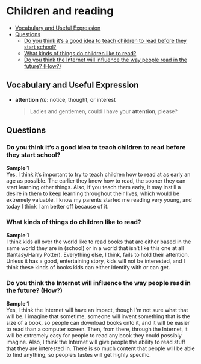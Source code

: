 # Children and reading
* [Vocabulary and Useful Expression](#vocabulary-and-useful-expression)
* [Questions](#questions)
  * [Do you think it‘s a good idea to teach children to read before they start school?](#do-you-think-it‘s-a-good-idea-to-teach-children-to-read-before-they-start-school)
  * [What kinds of things do children like to read?](#what-kinds-of-things-do-children-like-to-read)
  * [Do you think the Internet will influence the way people read in the future? (How?)](#do-you-think-the-nternet-will-influence-the-way-people-read-in-the-future-how)
## Vocabulary and Useful Expression
* **attention** *(n)*: notice, thought, or interest
  > Ladies and gentlemen, could I have your **attention**, please?
## Questions
### Do you think it‘s a good idea to teach children to read before they start school?
**Sample 1**  
Yes, I think it’s important to try to teach children how to read at as early an age as possible. The earlier they know how to read, the sooner they can start learning other things. Also, if you teach them early, it may instill a desire in them to keep learning throughout their lives, which would be extremely valuable. I know my parents started me reading very young, and today I think I am better off because of it.
### What kinds of things do children like to read?
**Sample 1**  
I think kids all over the world like to read books that are either based in the same world they are in (school) or in a world that isn’t like this one at all (fantasy/Harry Potter). Everything else, I think, fails to hold their attention. Unless it has a good, entertaining story, kids will not be interested, and I think these kinds of books kids can either identify with or can get.
### Do you think the Internet will influence the way people read in the future? (How?)
**Sample 1**  
Yes, I think the Internet will have an impact, though I’m not sure what that will be. I imagine that sometime, someone will invent something that is the size of a book, so people can download books onto it, and it will be easier to read than a computer screen. Then, from there, through the Internet, it will be extremely easy for people to read any book they could possibly imagine. Also, I think the Internet will give people the ability to read stuff that they are interested in. There is so much content that people will be able to find anything, so people’s tastes will get highly specific.
